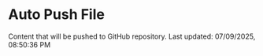 # Auto Push File

Content that will be pushed to GitHub repository.
Last updated: 07/09/2025, 08:50:36 PM
